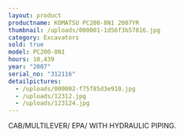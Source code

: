 ```yaml
---
layout: product
productname: KOMATSU PC200-8N1 2007YR
thumbnail: /uploads/000001-1d56f3b57816.jpg
category: Excavators
sold: true
model: PC200-8N1
hours: 10,439
year: "2007"
serial_no: "312116"
detailpictures:
  - /uploads/000002-f75f85d3e910.jpg
  - /uploads/12312.jpg
  - /uploads/123124.jpg
---
```

CAB/MULTILEVER/ EPA/ WITH HYDRAULIC PIPING.